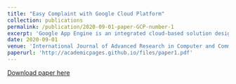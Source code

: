 ```yaml
---
title: "Easy Complaint with Google Cloud Platform"
collection: publications
permalink: /publication/2020-09-01-paper-GCP-number-1
excerpt: 'Google App Engine is an integrated cloud-based solution designed to provide Infrastructure as a Service (IaaS), Software as a Service (SaaS), and Platform as a Service (PaaS) system and automate business or organizational processes while meeting implicit requirements such as security, reliability, and automated scalability. Google App Engine lets developers build scalable web and mobile applications and deploy them without having to worry about underlying infrastructure. In mobile cloud computing the apps that run on mobile devices are actually deployed on cloud while mobile computing run native apps. Users subscribe to applications available on the Google Cloud Platform and access remotely stored data from nearest data centers or from most available resource at a given point of time. This ensures high availability to the end users who request the service.'
date: 2020-09-01
venue: 'International Journal of Advanced Research in Computer and Communication Engineering'
paperurl: 'http://academicpages.github.io/files/paper1.pdf'
---
```


[Download paper here](https://ijarcce.com/wp-content/uploads/2019/10/IJARCCE.2019.8911.pdf)
